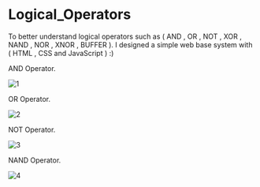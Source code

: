 # Logical_Operators
 To better understand logical operators such as ( AND , OR , NOT , XOR , NAND , NOR , XNOR , BUFFER ). I designed a simple web base system with ( HTML , CSS and JavaScript ) :)

AND Operator.

![1](https://user-images.githubusercontent.com/62686803/101207073-b337cf80-368d-11eb-99eb-63298fe02f99.PNG)

OR Operator.

![2](https://user-images.githubusercontent.com/62686803/101207081-b632c000-368d-11eb-9e22-7afa3de3e266.PNG)

NOT Operator.

![3](https://user-images.githubusercontent.com/62686803/101207089-baf77400-368d-11eb-9287-f3084502f95b.PNG)

NAND Operator.

![4](https://user-images.githubusercontent.com/62686803/101207108-c054be80-368d-11eb-872d-955f1fcea117.PNG)
